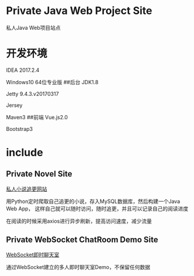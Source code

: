 # Private Java Web Project Site
私人Java Web项目站点

# 开发环境
IDEA 2017.2.4

Windows10 64位专业版
##后台
JDK1.8

Jetty 9.4.3.v20170317

Jersey

Maven3
##前端
Vue.js2.0

Bootstrap3



# include
## Private Novel Site
[私人小说追更网站](!https://api.mengqipoet.cn/web/novel/index)

用Python定时爬取自己追更的小说，存入MySQL数据库，然后构建一个Java Web App，
这样自己就可以随时访问，随时追更，并且可以记录自己的阅读进度

在阅读的时候采用axios进行异步刷新，提高访问速度，减少流量

## Private WebSocket ChatRoom Demo Site
[WebSocket即时聊天室](https://api.mengqipoet.cn/web/chat)

通过WebSocket建立的多人即时聊天室Demo，不保留任何数据